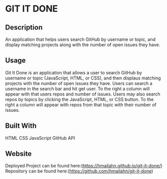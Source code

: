 # GIT IT DONE

## Description
An application that helps users search GitHub by username or topic, and display matching projects along with the number of open issues they have.

## Usage
Git It Done is an application that allows a user to search GitHub by username or topic (JavaScript, HTML, or CSS), and then displaus matching projects with the number of open issues they have. Users can search a username in the search bar and hit get user. To the right a column will appear with that users repos and number of issues. Users may also search repos by topics by clicking the JavaScript, HTML, or CSS button. To the right a column will appear with repos from that topic with their number of issues.  

## Built With
HTML
CSS
JavaScript
GitHub API

## Website
Deployed Project can be found here:(https://hmailahn.github.io/git-it-done/)
Repository can be found here:(https://github.com/hmailahn/git-it-done)

